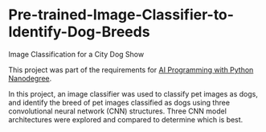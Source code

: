 # Pre-trained-Image-Classifier-to-Identify-Dog-Breeds
Image Classification for a City Dog Show


This project was part of the requirements for [AI Programming with Python Nanodegree](https://www.udacity.com/course/ai-programming-python-nanodegree--nd089).

In this project, an image classifier was used to classify pet images as dogs, and identify the breed of pet images classified as dogs using three convolutional neural network (CNN) structures. Three CNN model architectures were explored and compared to determine which is best.
   
